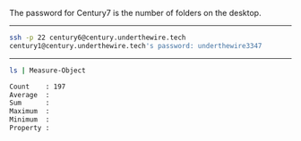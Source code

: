 The password for Century7 is the number of folders on the desktop.

--- 

```bash
ssh -p 22 century6@century.underthewire.tech
century1@century.underthewire.tech's password: underthewire3347
```
---
```bash
ls | Measure-Object

Count    : 197
Average  :
Sum      :
Maximum  :
Minimum  :
Property :
```

